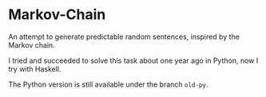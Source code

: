 # Markov-Chain

An attempt to generate predictable random sentences, inspired by the Markov chain.

I tried and succeeded to solve this task about one year ago in Python, now I try with Haskell.

The Python version is still available under the branch `old-py`.

